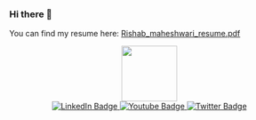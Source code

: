### Hi there 👋

You can find my resume here: [Rishab_maheshwari_resume.pdf](https://github.com/rishabmahesh/rishabmahesh/files/10762420/Rishab_maheshwari_resume.1.pdf)

<div id="header" align="center">
  <img src="https://media2.giphy.com/media/jdPMeyv9rn0hZHh8n9/giphy.gif?cid=ecf05e47lk98320cmtn59s5clagxat12mrguk4mqb4ktp63y&rid=giphy.gif&ct=s" width="100"/>
</div>

<div id="badges" align="center">
  <a href="https://www.linkedin.com/in/rishabmahesh/">
    <img src="https://img.shields.io/badge/LinkedIn-blue?style=for-the-badge&logo=linkedin&logoColor=white" alt="LinkedIn Badge"/>
  </a>
  <a href="your-youtube-URL">
    <img src="https://img.shields.io/badge/YouTube-red?style=for-the-badge&logo=youtube&logoColor=white" alt="Youtube Badge"/>
  </a>
  <a href="your-twitter-URL">
    <img src="https://img.shields.io/badge/Twitter-blue?style=for-the-badge&logo=twitter&logoColor=white" alt="Twitter Badge"/>
  </a>
</div>

<div align="center">
   <img src="https://komarev.com/ghpvc/?username=rishabmahesh&style=flat-square&color=blue" alt=""/>
</div>



<!--
**rishabmahesh/rishabmahesh** is a ✨ _special_ ✨ repository because its `README.md` (this file) appears on your GitHub profile.

Here are some ideas to get you started:

- 🔭 I’m currently working on ...
- 🌱 I’m currently learning ...
- 👯 I’m looking to collaborate on ...
- 🤔 I’m looking for help with ...
- 💬 Ask me about ...
- 📫 How to reach me: ...
- 😄 Pronouns: ...
- ⚡ Fun fact: ...
-->
